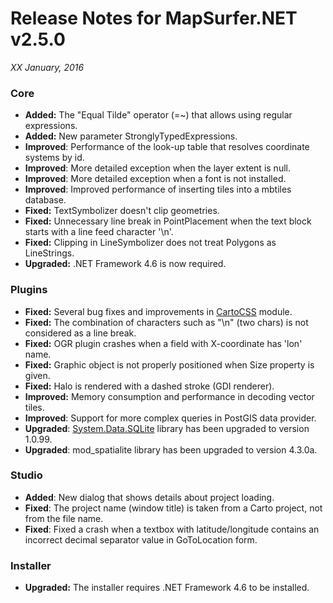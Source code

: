 # Release Notes for MapSurfer.NET v2.5.0

*XX January, 2016*
 
### Core
- **Added:** The "Equal Tilde" operator (=~) that allows using regular expressions. 
- **Added:** New parameter StronglyTypedExpressions.
- **Improved**: Performance of the look-up table that resolves coordinate systems by id.
- **Improved**: More detailed exception when the layer extent is null.
- **Improved**: More detailed exception when a font is not installed.
- **Improved**: Improved performance of inserting tiles into a mbtiles database.
- **Fixed:** TextSymbolizer doesn't clip geometries.
- **Fixed:** Unnecessary line break in PointPlacement when the text block starts with a line feed character '\n'. 
- **Fixed:** Clipping in LineSymbolizer does not treat Polygons as LineStrings.
- **Upgraded:** .NET Framework 4.6 is now required.

### Plugins
- **Fixed:** Several bug fixes and improvements in [CartoCSS](https://github.com/MapSurferNET/MapSurfer.NET-CartoCSS) module.
- **Fixed:** The combination of characters such as "\n" (two chars) is not considered as a line break.
- **Fixed:** OGR plugin crashes when a field with X-coordinate has 'lon' name.
- **Fixed:** Graphic object is not properly positioned when Size property is given.
- **Fixed:** Halo is rendered with a dashed stroke (GDI renderer).
- **Improved:** Memory consumption and performance in decoding vector tiles.
- **Improved**: Support for more complex queries in PostGIS data provider.
- **Upgraded**: [System.Data.SQLite](https://system.data.sqlite.org) library has been upgraded to version 1.0.99.
- **Upgraded**: mod_spatialite library has been upgraded to version 4.3.0a.
 
### Studio
- **Added**: New dialog that shows details about project loading.
- **Fixed**: The project name (window title) is taken from a Carto project, not from the file name.
- **Fixed**: Fixed a crash when a textbox with latitude/longitude contains an incorrect decimal separator value in GoToLocation form.

### Installer
- **Upgraded:** The installer requires .NET Framework 4.6 to be installed.
